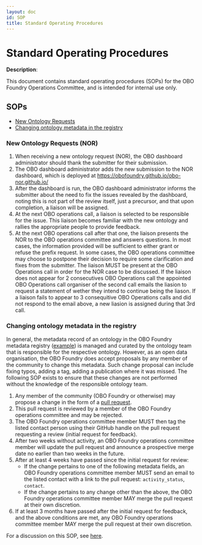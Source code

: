 ```yaml
---
layout: doc
id: SOP
title: Standard Operating Procedures
---
```

# Standard Operating Procedures

**Description**:  
 
This document contains standard operating procedures (SOPs) for the OBO Foundry Operations Committee, and is intended for internal use only.

## SOPs
- [New Ontology Requests](#NOR)
- [Changing ontology metadata in the registry](#META)

<a name="NOR"></a> 
### New Ontology Requests (NOR) 

1. When receiving a new ontology request (NOR), the OBO dashboard administrator should thank the submitter for their submission.
1. The OBO dashboard administrator adds the new submission to the NOR dashboard, which is deployed at https://obofoundry.github.io/obo-nor.github.io/
1. After the dashboard is run, the OBO dashboard administrator informs the submitter about the need to fix the issues revealed by the dashboard, noting this is not part of the review itself, just a precursor, and that upon completion, a liaison will be assigned.
1. At the next OBO operations call, a liaison is selected to be responsible for the issue. This liaison becomes familiar with the new ontology and rallies the appropriate people to provide feedback.
1. At the next OBO operations call after that one, the liaison presents the NOR to the OBO operations committee and answers questions. In most cases, the information provided will be sufficient to either grant or refuse the prefix request. In some cases, the OBO operations committee may choose to postpone their decision to require some clarification and fixes from the submitter.
The liaison MUST be present at the OBO Operations call in order for the NOR case to be discussed. If the liaison does not appear for 2 consecutives OBO Operations call the appointed OBO Operations call organiser of the second call emails the liasion to request a statement of wether they intend to continue being the liason. If a liaison fails to appear to 3 consequitive OBO Operations calls and did not respond to the email above, a new liasion is assigned during that 3rd call.

<a name="META"></a> 
### Changing ontology metadata in the registry

In general, the metadata record of an ontology in the OBO Foundry metadata registry ([example](https://github.com/OBOFoundry/OBOFoundry.github.io/blob/master/ontology/go.md)) is managed and curated by the ontology team that is responsible for the respective ontology. However, as an open data organisation, the OBO Foundry does accept proposals by any member of the community to change this metadata. Such change proposal can include fixing typos, adding a tag, adding a publication where it was missed. The following SOP exists to ensure that these changes are not performed without the knowledge of the responsible ontology team.

1. Any member of the community (OBO Foundry or otherwise) may propose a change in the form of a [pull request](https://docs.github.com/en/pull-requests/collaborating-with-pull-requests/proposing-changes-to-your-work-with-pull-requests/about-pull-requests).
2. This pull request is reviewed by a member of the OBO Foundry operations committee and may be rejected. 
3. The OBO Foundry operations committee member MUST then tag the listed contact person using their GitHub handle on the pull request requesting a review (initial request for feedback).
4. After two weeks without activity, an OBO Foundry operations committee member will update the pull request and announce a prospective merge date no earlier than two weeks in the future.
5. After at least 4 weeks have passed since the initial request for review:
   - If the change pertains to one of the following metadata fields, an OBO Foundry operations committee member MUST send an email to the listed contact with a link to the pull request: `activity_status`, `contact`.
   - If the change pertains to any change other than the above, the OBO Foundry operations committee member MAY merge the pull request at their own discretion.
6. If at least 3 months have passed after the initial request for feedback, and the above conditions are met, any OBO Foundry operations committee member MAY merge the pull request at their own discretion.

For a discussion on this SOP, see [here](https://github.com/OBOFoundry/OBOFoundry.github.io/issues/1848).
